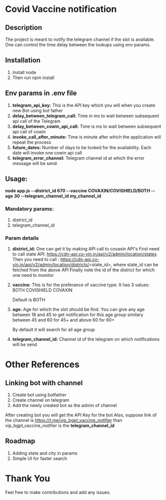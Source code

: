 # Covid Vaccine notification

## Description

The project is meant to notify the telegram channel if the slot is available. One can control the time delay between the lookups using env params.

## Installation

1. Install node 
2. Then run npm install

## Env params in .env file

1. **telegram_api_key:** This is the API key which you will when you create new Bot using bot father
2. **delay_between_telegram_call:**  Time in ms to wait between subsequent api call of the Telegram
3. **delay_between_cowin_api_call:** Time is ms to wait between subsequent api call of cowin
4. **invoke_call_after_minute:**  Time is minute after which the application will repeat the process
5. **future_dates:** Number of days to be looked for the availability. Each date will invoke one cowin api call
6. **telegram_error_channel:** Telegram channel id at which the error message will be send.



## Usage:

**node app.js --district_id 670 --vaccine COVAXIN/COVISHIELD/BOTH --age 30 --telegram_channel_id my_channel_id**

### Mandatory params:

1. district_id
2. telegram_channel_id

### Param details

1. **district_id:** 
  One can get it by making API call to covaxin API's
  First need to call state API: https://cdn-api.co-vin.in/api/v2/admin/location/states
  Then you need to call : https://cdn-api.co-vin.in/api/v2/admin/location/districts/<state_id>, where state_id can be fetched from the above API
  Finally note the id of the district for which one need to monitor
  
2. **vaccine:**
    This is for the preferance of vaccine type. It has 3 values:
    BOTH
    COVISHIELD
    COVAXIN
    
    Default is BOTH
    
3. **age:**
    Age for which the slot should be find. You can give any age between 18 and 45 to get notification for this age group 
    similary between 45 and 60 for 45+
    and above 60 for 60+
    
    By default it will search for all age group 
    
4. **telegram_channel_id:**
    Channel id of the telegram on which notifications will be send
    

# Other References

## Linking bot with channel

1. Create bot using botfather
2. Create channel on telegram
3. Add the newly created bot as the admin of channel

After creating bot you will get the API Key for the bot
Also, suppose link of the channel is https://t.me/vip_bgpt_vaccine_notifier than vip_bgpt_vaccine_notifier is the **telegram_channel_id**


## Roadmap

1. Adding state and city in params
2. Simple UI for faster search

# Thank You

Feel free to make contributions and add any issues.


